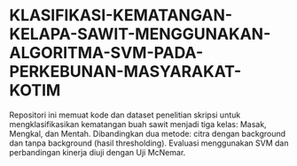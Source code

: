 # KLASIFIKASI-KEMATANGAN-KELAPA-SAWIT-MENGGUNAKAN-ALGORITMA-SVM-PADA-PERKEBUNAN-MASYARAKAT-KOTIM
Repositori ini memuat kode dan dataset penelitian skripsi untuk mengklasifikasikan kematangan buah sawit menjadi tiga kelas: Masak, Mengkal, dan Mentah. Dibandingkan dua metode: citra dengan background dan tanpa background (hasil thresholding). Evaluasi menggunakan SVM dan perbandingan kinerja diuji dengan Uji McNemar.
